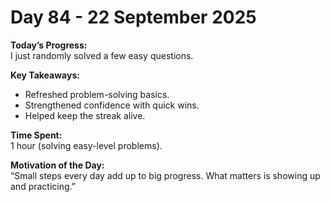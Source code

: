 # Day 84 - 22 September 2025 

**Today’s Progress:**  
I just randomly solved a few easy questions.  

**Key Takeaways:**  
- Refreshed problem-solving basics.  
- Strengthened confidence with quick wins.  
- Helped keep the streak alive.  

**Time Spent:**  
1 hour (solving easy-level problems).  

**Motivation of the Day:**  
“Small steps every day add up to big progress. What matters is showing up and practicing.”  
